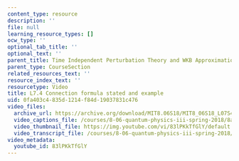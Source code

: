 ```yaml
---
content_type: resource
description: ''
file: null
learning_resource_types: []
ocw_type: ''
optional_tab_title: ''
optional_text: ''
parent_title: Time Independent Perturbation Theory and WKB Approximation
parent_type: CourseSection
related_resources_text: ''
resource_index_text: ''
resourcetype: Video
title: L7.4 Connection formula stated and example
uid: 0fa403c4-835d-1214-f84d-19037831c476
video_files:
  archive_url: https://archive.org/download/MIT8.06S18/MIT8_06S18_L07S4_300k.mp4
  video_captions_file: /courses/8-06-quantum-physics-iii-spring-2018/8a5eed70ccc15022932382d4a35c2238_83lPKkTfGlY.vtt
  video_thumbnail_file: https://img.youtube.com/vi/83lPKkTfGlY/default.jpg
  video_transcript_file: /courses/8-06-quantum-physics-iii-spring-2018/79b702abecf1a65f621e0a04b2340fb4_83lPKkTfGlY.pdf
video_metadata:
  youtube_id: 83lPKkTfGlY
---
```

